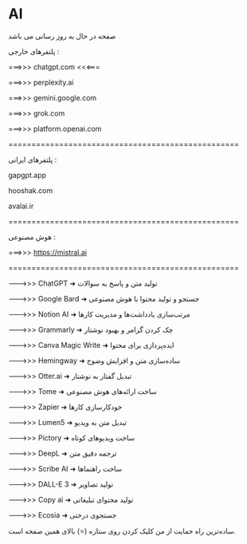 # AI
صفحه در حال به روز رسانی می باشد

پلتفرهای خارجی :


===>>> chatgpt.com <<<===

===>>> perplexity.ai

===>>> gemini.google.com

===>>> grok.com

===>>> platform.openai.com

==================================================


پلتفرهای ایرانی :


gapgpt.app

hooshak.com

avalai.ir

==================================================

هوش مصنوعی :

===>>> https://mistral.ai


==================================================

--->>> ChatGPT ➜ تولید متن و پاسخ به سوالات


--->>> Google Bard ➜ جستجو و تولید محتوا با هوش مصنوعی


--->>> Notion AI ➜ مرتب‌سازی یادداشت‌ها و مدیریت کارها


--->>> Grammarly ➜ چک کردن گرامر و بهبود نوشتار

--->>> Canva Magic Write ➜ ایده‌پردازی برای محتوا


--->>> Hemingway ➜ ساده‌سازی متن و افزایش وضوح


--->>> Otter.ai ➜ تبدیل گفتار به نوشتار


--->>> Tome ➜ ساخت ارائه‌های هوش مصنوعی

--->>> Zapier ➜ خودکارسازی کارها


--->>> Lumen5 ➜ تبدیل متن به ویدیو


--->>> Pictory ➜ ساخت ویدیوهای کوتاه


--->>> DeepL ➜ ترجمه دقیق متن

--->>> Scribe AI ➜ ساخت راهنماها


--->>> DALL-E 3 ➜ تولید تصاویر


--->>> Copy ai ➜ تولید محتوای تبلیغاتی


--->>> Ecosia ➜ جستجوی درختی

ساده‌ترین راه حمایت از من کلیک کردن روی ستاره (⭐) بالای همین صفحه است.

